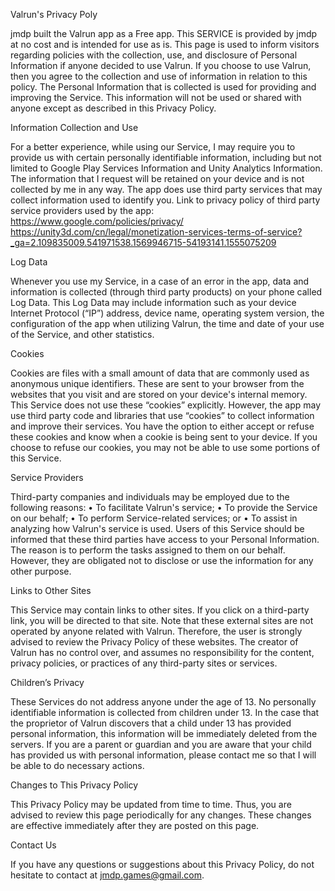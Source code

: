 Valrun's Privacy Poly

jmdp built the Valrun app as a Free app. This SERVICE is provided by jmdp at no cost and is intended for use as is.
This page is used to inform visitors regarding policies with the collection, use, and disclosure of Personal Information if anyone decided to use Valrun.
If you choose to use Valrun, then you agree to the collection and use of information in relation to this policy. The Personal Information that is collected is used for providing and improving the Service. This information will not be used or shared with anyone except as described in this Privacy Policy.

Information Collection and Use

For a better experience, while using our Service, I may require you to provide us with certain personally identifiable information, including but not limited to Google Play Services Information and Unity Analytics Information. The information that I request will be retained on your device and is not collected by me in any way.
The app does use third party services that may collect information used to identify you.
Link to privacy policy of third party service providers used by the app:
https://www.google.com/policies/privacy/
https://unity3d.com/cn/legal/monetization-services-terms-of-service?_ga=2.109835009.541971538.1569946715-54193141.1555075209

Log Data

Whenever you use my Service, in a case of an error in the app, data and information is collected (through third party products) on your phone called Log Data. This Log Data may include information such as your device Internet Protocol (“IP”) address, device name, operating system version, the configuration of the app when utilizing Valrun, the time and date of your use of the Service, and other statistics.


Cookies

Cookies are files with a small amount of data that are commonly used as anonymous unique identifiers. These are sent to your browser from the websites that you visit and are stored on your device's internal memory.
This Service does not use these “cookies” explicitly. However, the app may use third party code and libraries that use “cookies” to collect information and improve their services. You have the option to either accept or refuse these cookies and know when a cookie is being sent to your device. If you choose to refuse our cookies, you may not be able to use some portions of this Service.

Service Providers

Third-party companies and individuals may be employed due to the following reasons:
•	To facilitate Valrun's service;
•	To provide the Service on our behalf;
•	To perform Service-related services; or
•	To assist in analyzing how Valrun's service is used.
Users of this Service should be informed that these third parties have access to your Personal Information. The reason is to perform the tasks assigned to them on our behalf. However, they are obligated not to disclose or use the information for any other purpose.

Links to Other Sites

This Service may contain links to other sites. If you click on a third-party link, you will be directed to that site. Note that these external sites are not operated by anyone related with Valrun. Therefore, the user is strongly advised to review the Privacy Policy of these websites. The creator of Valrun has no control over, and assumes no responsibility for the content, privacy policies, or practices of any third-party sites or services.

Children’s Privacy

These Services do not address anyone under the age of 13. No personally identifiable information is collected from children under 13. In the case that the proprietor of Valrun discovers that a child under 13 has provided personal information, this information will be immediately deleted from the servers. If you are a parent or guardian and you are aware that your child has provided us with personal information, please contact me so that I will be able to do necessary actions.

Changes to This Privacy Policy

This Privacy Policy may be updated from time to time. Thus, you are advised to review this page periodically for any changes. These changes are effective immediately after they are posted on this page.

Contact Us

If you have any questions or suggestions about this Privacy Policy, do not hesitate to contact at jmdp.games@gmail.com.

